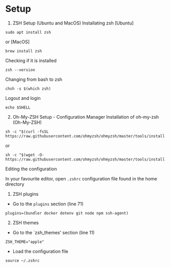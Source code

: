 # Setup

1) ZSH Setup (Ubuntu and MacOS)
Installating zsh
[Ubuntu]
```
sudo apt install zsh
```
or
[MacOS]
```
brew install zsh
```
Checking if it is installed
```
zsh --version
```
Changing from bash to zsh
```
chsh -s $(which zsh)
```
Logout and login
```
echo $SHELL
```

2) Oh-My-ZSH Setup - Configuration Manager
Installation of oh-my-zsh (Oh-My-ZSH)
```
sh -c "$(curl -fsSL https://raw.githubusercontent.com/ohmyzsh/ohmyzsh/master/tools/install.sh)/"
```
or
```
sh -c "$(wget -O- https://raw.githubusercontent.com/ohmyzsh/ohmyzsh/master/tools/install.sh)"
```

Editing the configuration

In your favourite editor, open `.zshrc` configuration file found in the home directory 
1) ZSH plugins
- Go to the `plugins` section (line 71)
```
plugins=(bundler docker dotenv git node npm ssh-agent)
```

2) ZSH themes
- Go to the `zsh_themes' section (line 11)
```
ZSH_THEME="apple"
```

- Load the configuration file
```
source ~/.zshrc
```
